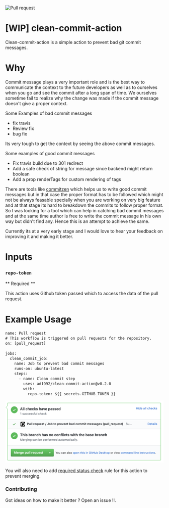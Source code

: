 ![Pull request](https://github.com/ad1992/clean-commit-action/workflows/Pull%20request/badge.svg)

# [WIP] clean-commit-action
 Clean-commit-action is a simple action to prevent bad git commit messages.

# Why

Commit message plays a very important role and is the best way to communicate the context to the future developers as well as to ourselves when you go and see the commit after a long span of time. We ourselves sometime fail to realize why the change was made if the commit message doesn't give a proper context.

Some Examples of bad commit messages
* fix travis
* Review fix
* bug fix

Its very tough to get the context by seeing the above commit messages.

Some examples of good commit messages
* Fix travis build due to 301 redirect
* Add a safe check of string for message since backend might return boolean
* Add a prop renderTags for custom rendering of tags

There are tools like [commitzen](https://github.com/commitizen/cz-cli) which helps us to write good commit messages but in that case the proper format has to be followed which might not be always feasable specially when you are working on very big feature and at that stage its hard to breakdown the commits to follow proper format. So I was looking for a tool which can help in catching bad commit messages and at the same time author is free to write the commit message in his own way but didn't find any. Hence this is an attempt to achieve the same. 

Currently its at a very early stage and I would love to hear your feedback on improving it and making it better.

# Inputs
### `repo-token`
** Required ** 

This action uses Github token passed which to access the data of the pull request.

# Example Usage

```
name: Pull request
# This workflow is triggered on pull requests for the repository.
on: [pull_request]

jobs:
  clean_commit_job:
    name: Job to prevent bad commit messages
    runs-on: ubuntu-latest
    steps:
      - name: Clean commit step
        uses: ad1992/clean-commit-action@v0.2.0
        with:
          repo-token: ${{ secrets.GITHUB_TOKEN }}

```


![img](assets/clean_commit_action_success.png)

You will also need to add [required status check](https://help.github.com/en/github/administering-a-repository/enabling-required-status-checks) rule for this action to prevent merging.

### Contributing
Got ideas on how to make it better ? Open an issue !!.

 

